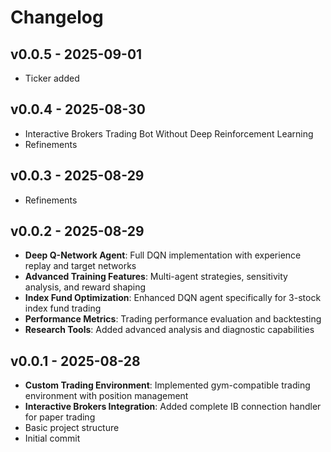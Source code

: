 # Changelog

## v0.0.5 - 2025-09-01
* Ticker added

## v0.0.4 - 2025-08-30
* Interactive Brokers Trading Bot Without Deep Reinforcement Learning
* Refinements

## v0.0.3 - 2025-08-29
* Refinements

## v0.0.2 - 2025-08-29
* **Deep Q-Network Agent**: Full DQN implementation with experience replay and target networks
* **Advanced Training Features**: Multi-agent strategies, sensitivity analysis, and reward shaping
* **Index Fund Optimization**: Enhanced DQN agent specifically for 3-stock index fund trading
* **Performance Metrics**: Trading performance evaluation and backtesting
* **Research Tools**: Added advanced analysis and diagnostic capabilities

## v0.0.1 - 2025-08-28
* **Custom Trading Environment**: Implemented gym-compatible trading environment with position management
* **Interactive Brokers Integration**: Added complete IB connection handler for paper trading
* Basic project structure
* Initial commit